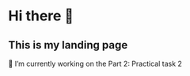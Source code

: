 
 <div>
 <h1> Hi there 👋</h1>
 <h2>This is my landing page</h2>
 <p>🔭 I’m currently working on the Part 2: Practical task 2</p>
 </div>

<!--
**footroot/footroot** is a ✨ _special_ ✨ repository because its `README.md` (this file) appears on your GitHub profile.

Here are some ideas to get you started:

- # 🔭 I’m currently working on ...
- 🌱 I’m currently learning ...
- 👯 I’m looking to collaborate on ...
- 🤔 I’m looking for help with ...
- 💬 Ask me about ...
- 📫 How to reach me: ...
- 😄 Pronouns: ...
- ⚡ Fun fact: ...
-->
